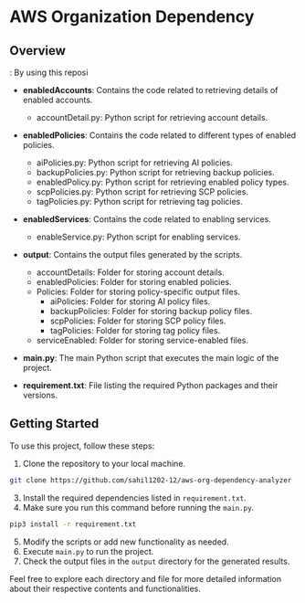 # AWS Organization Dependency
## Overview 
: By using this reposi

- **enabledAccounts**: Contains the code related to retrieving details of enabled accounts.
    - accountDetail.py: Python script for retrieving account details.

- **enabledPolicies**: Contains the code related to different types of enabled policies.
    - aiPolicies.py: Python script for retrieving AI policies.
    - backupPolicies.py: Python script for retrieving backup policies.
    - enabledPolicy.py: Python script for retrieving enabled policy types.
    - scpPolicies.py: Python script for retrieving SCP policies.
    - tagPolicies.py: Python script for retrieving tag policies.

- **enabledServices**: Contains the code related to enabling services.
    - enableService.py: Python script for enabling services.

- **output**: Contains the output files generated by the scripts.
    - accountDetails: Folder for storing account details.
    - enabledPolicies: Folder for storing enabled policies.
    - Policies: Folder for storing policy-specific output files.
        - aiPolicies: Folder for storing AI policy files.
        - backupPolicies: Folder for storing backup policy files.
        - scpPolicies: Folder for storing SCP policy files.
        - tagPolicies: Folder for storing tag policy files.
    - serviceEnabled: Folder for storing service-enabled files.

- **main.py**: The main Python script that executes the main logic of the project.

- **requirement.txt**: File listing the required Python packages and their versions.

## Getting Started

To use this project, follow these steps:

1. Clone the repository to your local machine.
```bash
git clone https://github.com/sahil1202-12/aws-org-dependency-analyzer
```
3. Install the required dependencies listed in `requirement.txt`.
4.   Make sure you run this command before running the `main.py`.
            
```bash
pip3 install -r requirement.txt
```

5. Modify the scripts or add new functionality as needed.
6. Execute `main.py` to run the project.
7. Check the output files in the `output` directory for the generated results.

Feel free to explore each directory and file for more detailed information about their respective contents and functionalities.

